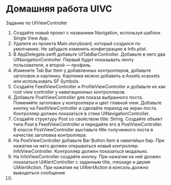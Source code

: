 # Домашняя работа UIVC

Задание по UIViewController

1. Создайте новый проект с названием Navigation, используя шаблон Single View App.
2. Удалите из проекта Main.storyboard, который создался по умолчанию. Не забудьте изменить конфигурацию в Info.plist.
3. В AppDelegate.swift добавьте UITabBarController. Добавьте в него два UINavigationController. Первый будет показывать ленту пользователя, а второй — профиль.
4. Измените Tab Bar Item у добавленных контроллеров, добавьте заголовок и картинку. Картинки можно добавить в Assets.xcassets или использовать SF Symbols.
5. Создайте FeedViewController и ProfileViewController и добавьте их как root view controller у навигационных контроллеров.
6. Добавьте PostViewController для показа выбранного поста. Поменяйте заголовок у контроллера и цвет главной view. Добавьте кнопку на FeedViewController и сделайте переход на экран поста. Контроллер должен показаться в стеке UINavigationController.
7. Создайте структуру Post со свойством title: String. Создайте объект типа Post в FeedViewController и передайте его в PostViewController. В классе PostViewController выставьте title полученного поста в качестве заголовка контроллера.
8. На PostViewController добавьте Bar Button Item в навигейшн бар. При нажатии на него должен открываться новый контроллер InfoViewController. Контроллер должен показаться модально.
9. На InfoViewController создайте кнопку. При нажатии на неё должен показаться UIAlertController с заданным title, message и двумя UIAlertAction. При нажатии на UIAlertAction в консоль должно выводиться сообщение
10. 